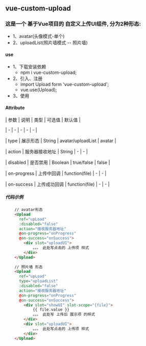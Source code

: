 
## vue-custom-upload

### 这是一个 基于Vue项目的 自定义上传UI组件, 分为2种形态: 
- 1、avatar(头像模式-单个)
- 2、uploadList(照片墙模式 -- 照片墙)
 
#### use
- 1、下载安装依赖 
    - npm i vue-custom-upload;     
- 2、引入、注册     
    - import Upload form 'vue-custom-upload';
    - vue.use(Upload);
- 3、使用


#### Attribute

| 参数 | 说明 | 类型 | 可选值	| 默认值 |

| - | - | - | - | - |

| type        | 展示形态  | String  | avatar/uploadList | avatar |

| action      | 服务器接收地址 | String | - | - |

| disabled    | 是否禁用 | Boolean | true/false | false |

| on-progress | 上传中回调 | function(file)  | - | - |

| on-success  | 上传成功回调 | function(file) | - | - |

##### 代码示例
```html
    // avatar形态
    <Upload
      ref="upLoad"
      :disabled="false"
      action="接收服务器地址"
      @on-progress="onProgress"
      @on-success="onSuccess">
        <div slot="uploadUI">
            。。。 此处写点击的 上传项 样式
        </div>
    </Upload>
    
    // 照片墙 形态
    <Upload
      ref="upLoad"
      type="uploadList"      
      :disabled="false"
      action="接收服务器地址"
      @on-progress="onProgress"
      @on-success="onSuccess">
        <div slot="showUI" slot-scope="{file}">
            {{ file.value }}
            。。。 此处写 上传后 展示项 的样式
        </div>
        <div slot="uploadUI">
            。。。 此处写点击的 上传项 样式
        </div>
    </Upload>
```



